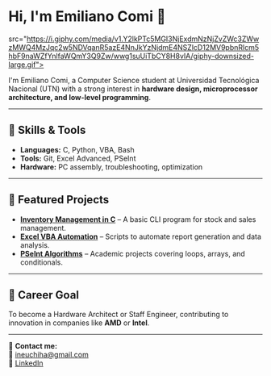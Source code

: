 # Hi, I'm Emiliano Comi 👋

src="https://i.giphy.com/media/v1.Y2lkPTc5MGI3NjExdmNzNjZvZWc3ZWwzMWQ4MzJqc2w5NDVqanR5azE4NnJkYzNjdmE4NSZlcD12MV9pbnRlcm5hbF9naWZfYnlfaWQmY3Q9Zw/wwg1suUiTbCY8H8vIA/giphy-downsized-large.gif">


I'm Emiliano Comi, a Computer Science student at Universidad Tecnológica Nacional (UTN) with a strong interest in **hardware design, microprocessor architecture, and low-level programming**.

---

## 🔧 Skills & Tools
- **Languages:** C, Python, VBA, Bash
- **Tools:** Git, Excel Advanced, PSeInt
- **Hardware:** PC assembly, troubleshooting, optimization

---

## 📂 Featured Projects
- **[Inventory Management in C](#)** – A basic CLI program for stock and sales management.
- **[Excel VBA Automation](#)** – Scripts to automate report generation and data analysis.
- **[PSeInt Algorithms](#)** – Academic projects covering loops, arrays, and conditionals.

---

## 🎯 Career Goal
To become a Hardware Architect or Staff Engineer, contributing to innovation in companies like **AMD** or **Intel**.

---

💌 **Contact me:**  
📧 ineuchiha@gmail.com  
💼 [LinkedIn](https://www.linkedin.com/in/emiliano-comi-240374335/)  
